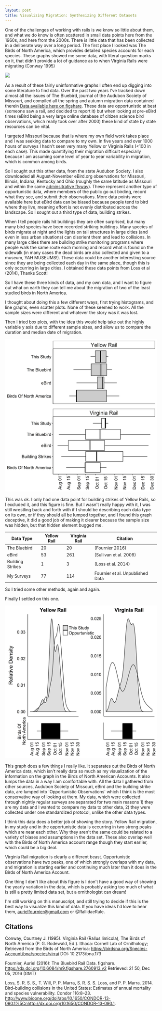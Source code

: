 ```yaml
---
layout: post
title: Visualizing Migration: Synthesizing Different Datasets
---
```


One of the challenges of working with rails is we know so little about them, and what we do know is often scattered in small data points here from the 1960s, and here from the 2000s. There is little data that has been collected in a deliberate way over a long period. The first place I looked was The Birds of North America, which provides detailed species accounts for each species. These graphs showed me some data, with literal question marks on it, that didn't provide a lot of guidance as to when Virginia Rails were migrating (Conway 1995)

![](figures/25019091.gif)

As a result of these fairly uninformative graphs I often end up digging into some literature to find data. Over the past two years I've tracked down almost all the issues of The Bluebird, journal of the Audubon Society of Missouri, and compiled all the spring and autumn migration data contained therein [Data available here on figshare](https://figshare.com/articles/The_Bluebird_Rail_Data/2760913). These data are opportunistic at best (someone saw a rail, and decided to report it) but when looking at pre-eBird times (eBird being a very large online database of citizen science bird observations, which really took over after 2000) these kind of state by state resources can be vital. 

I targeted Missouri because that is where my own field work takes place and I was seeking data to compare to my own. In five years and over 1000 hours of surveys I hadn't seen very many Yellow or Virginia Rails (<100 in each case). This made quantifying their migration difficult especially because I am assuming some level of year to year variability in migration, which is common among birds. 

So I sought out this other data, from the state Audubon Society. I also downloaded all August-November eBird.org observations for Missouri, Illinois, Indiana, Kentucky and Ohio (roughly the same latitude as Missouri and within the same [adminsitrative flyway](https://www.fws.gov/birds/management/flyways.php)). These represent another type of opportunistic data, where members of the public go out birding, record what they see, and submit their observations. More data points were available here but eBird data can be biased because people tend to bird where they live, meaning effort is not evenly distributed across the landscape. So I sought out a third type of data, building strikes. 

When I tell people rails hit buildings they are often surprised, but many many bird species have been recorded striking buildings. Many species of birds migrate at night and the lights on tall structures in large cities (and even in less urban situations) can disorient them and lead to collisions. In many large cities there are building strike monitoring programs where people walk the same route each morning and record what is found on the sidewalk (in many cases the dead birds are also collected and given to a museum, YAH MUSEUMS!). These data could be another interesting source since they are being collected each day in the same place, though this is only occurring in large cities. I obtained these data points from Loss et al (2014), Thanks Scott!

So I have these three kinds of data, and my own data, and I want to figure out what on earth they can tell me about the migration of two of the least studied birds in North America.

I thought about doing this a few different ways, first trying histograms, and line graphs, even scatter plots. None of these seemed to work. All the sample sizes were different and whatever the story was it was lost. 


Then I tried box plots, with the idea this would help take out the highly variable y axis due to different sample sizes, and allow us to compare the duration and median date of migration. 

![](images/figure2.jpeg)

This was ok. I only had one data point for building strikes of Yellow Rails, so I excluded it, and this figure is fine. But I wasn't really happy with it, I was still wrestling back and forth with if I should be describing each data type on its own, or if they should all be lumped together, and I found this graph deceptive, it did a good job of making it clearer because the sample size was hidden, but that hidden element bugged me.

| Data Type        | Yellow Rail | Virginia Rail | Citation                         |
|------------------|-------------|---------------|----------------------------------|
| The Bluebird     | 20          | 20            | (Fournier 2016)                  |
| eBird            | 53          | 261           | (Sullivan et al. 2009)           |
| Building Strikes | 1           | 3             | (Loss et al. 2014)               |
| My Surveys       | 77          | 114           | Fournier et al. Unpublished Data |


So I tried some other methods, again and again. 

Finally I settled on this one. 

![](images/2016-11-20figure_2.jpeg)

This graph does a few things I really like. It separates out the Birds of North America data, which isn't really data so much as my visualization of the information on the graph in the Birds of North American Accounts. It also lumps the data in a way I am comfortable with. All the data I gathered from other sources, Audubon Society of Missouri, eBird and the building strike data, are lumped into 'Opportunistic Observations' which I think is the most conservative way of looking at them. My data, which were collected through nightly regular surveys are separated for two main reasons 1) they are my data and I wanted to compare my data to other data, 2) they were collected under one standardized protocol, unlike the other data types. 

I think this data does a better job of showing the story. Yellow Rail migration, in my study and in the opportunistic data is occurring in two strong peaks which are near each other. Why they aren't the same could be related to a variety of biases and assumptions in the data set. These also overlap well with the Birds of North America account range though they start earlier, which could be a big deal. 

Virginia Rail migration is clearly a different beast. Opportunistic observations have two peaks, one of which strongly overlaps with my data, and migration is starting earlier and continuing much later than it does in the Birds of North America Account. 

One thing I don't like about this figure is I don't have a good way of showing the yearly variation in the data, which is probably asking too much of what is still a pretty limited data set, but a ornithologist can dream! 

I'm still working on this manuscript, and still trying to decide if this is the best way to visualize this kind of data. If you have ideas I'd love to hear them, aurielfournier@gmail.com or @RallidaeRule. 

## Citations 

Conway, Courtney J. (1995). Virginia Rail (Rallus limicola), The Birds of North America (P. G. Rodewald, Ed.). Ithaca: Cornell Lab of Ornithology; Retrieved from the Birds of North America: https://birdsna.org/Species-Account/bna/species/virrai
DOI: 10.2173/bna.173

Fournier, Auriel (2016): The Bluebird Rail Data. figshare.
https://dx.doi.org/10.6084/m9.figshare.2760913.v2
Retrieved: 21 50, Dec 05, 2016 (GMT)

Loss, S. R. S. S., T. Will, P. P. Marra, S. R. S. S. Loss, and P. P. Marra. 2014. Bird–building collisions in the United States: Estimates of annual mortality and species vulnerability. Condor 116:8–23. <http://www.bioone.org/doi/abs/10.1650/CONDOR-13-090.1%5Cnhttp://dx.doi.org/10.1650/CONDOR-13-090.1>.

